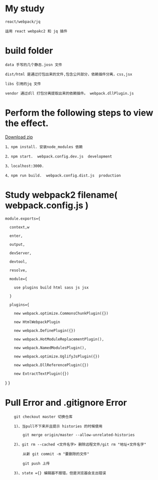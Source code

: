 # My study
    react/webpack/jq

    运用 react webpakc2 和 jq 插件
# build folder
    data 手写的几个静态.josn 文件

    dist/html 是通过打包出来的文件,包含公共部分，依赖插件分离，css,jsx

    libs 引用的jq 文件

    vendor 通过dll 打包分离提取出来的依赖插件。 webpack.dllPlugin.js 

# Perform the following steps to view the effect.
[ Download zip ](https://github.com/ziyu-93/react-webpack-jq/archive/master.zip "悬停显示")

    1、npm install. 安装node_modules 依赖

    2、npm start.  webpack.config.dev.js  development

    3、localhost:3000.

    4、npm run build.  webpack.config.dist.js  production

# Study webpack2 filename( webpack.config.js )
    module.exports={

      context,w

      enter,

      output,

      devServer,

      devtool,

      resolve,

      module={

        use plugins build html sass js jsx

      }

      plugins={

        new webpack.optimize.CommonsChunkPlugin({})

        new HtmlWebpackPlugin

        new webpack.DefinePlugin({})

        new webpack.HotModuleReplacementPlugin(),

        new webpack.NamedModulesPlugin(),

        new webpack.optimize.UglifyJsPlugin({})

        new webpack.DllReferencePlugin({})

        new ExtractTextPlugin({})

  }
}

# Pull Error and .gitignore Error
```
    git checkout master 切换仓库

    1)、当pull不下来并且提示 histories 的时候使用

        git merge origin/master --allow-unrelated-histories

    2)、git rm --cached <文件名字> 删除远程文件/git rm "地址+文件名字"

        从新 git commit -m "要删除的文件"

        git push 上传

    3)、state ={} 编辑器不报错，但是浏览器会支出错误
